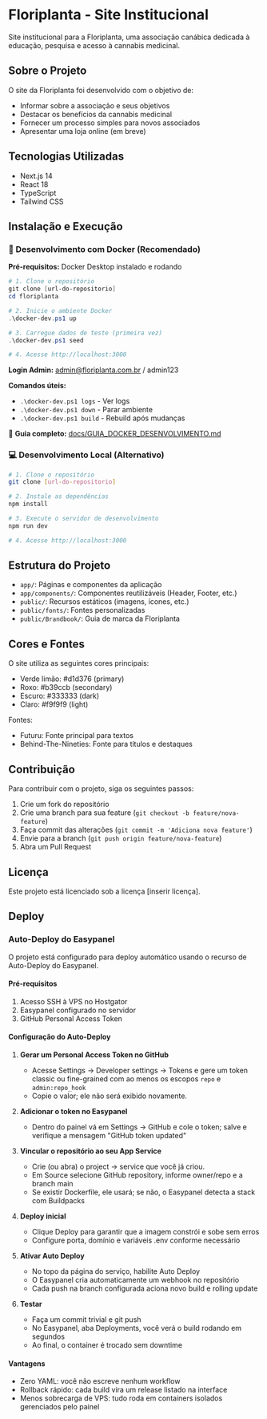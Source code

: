 # Floriplanta - Site Institucional

Site institucional para a Floriplanta, uma associação canábica dedicada à educação, pesquisa e acesso à cannabis medicinal.

## Sobre o Projeto

O site da Floriplanta foi desenvolvido com o objetivo de:

- Informar sobre a associação e seus objetivos
- Destacar os benefícios da cannabis medicinal
- Fornecer um processo simples para novos associados
- Apresentar uma loja online (em breve)

## Tecnologias Utilizadas

- Next.js 14
- React 18
- TypeScript
- Tailwind CSS

## Instalação e Execução

### 🐳 Desenvolvimento com Docker (Recomendado)

**Pré-requisitos:** Docker Desktop instalado e rodando

```powershell
# 1. Clone o repositório
git clone [url-do-repositorio]
cd floriplanta

# 2. Inicie o ambiente Docker
.\docker-dev.ps1 up

# 3. Carregue dados de teste (primeira vez)
.\docker-dev.ps1 seed

# 4. Acesse http://localhost:3000
```

**Login Admin:** admin@floriplanta.com.br / admin123

**Comandos úteis:**
- `.\docker-dev.ps1 logs` - Ver logs
- `.\docker-dev.ps1 down` - Parar ambiente
- `.\docker-dev.ps1 build` - Rebuild após mudanças

📖 **Guia completo:** [docs/GUIA_DOCKER_DESENVOLVIMENTO.md](docs/GUIA_DOCKER_DESENVOLVIMENTO.md)

### 💻 Desenvolvimento Local (Alternativo)

```bash
# 1. Clone o repositório
git clone [url-do-repositorio]

# 2. Instale as dependências
npm install

# 3. Execute o servidor de desenvolvimento
npm run dev

# 4. Acesse http://localhost:3000
```

## Estrutura do Projeto

- `app/`: Páginas e componentes da aplicação
- `app/components/`: Componentes reutilizáveis (Header, Footer, etc.)
- `public/`: Recursos estáticos (imagens, ícones, etc.)
- `public/fonts/`: Fontes personalizadas
- `public/Brandbook/`: Guia de marca da Floriplanta

## Cores e Fontes

O site utiliza as seguintes cores principais:
- Verde limão: #d1d376 (primary)
- Roxo: #b39ccb (secondary)
- Escuro: #333333 (dark)
- Claro: #f9f9f9 (light)

Fontes:
- Futuru: Fonte principal para textos
- Behind-The-Nineties: Fonte para títulos e destaques

## Contribuição

Para contribuir com o projeto, siga os seguintes passos:

1. Crie um fork do repositório
2. Crie uma branch para sua feature (`git checkout -b feature/nova-feature`)
3. Faça commit das alterações (`git commit -m 'Adiciona nova feature'`)
4. Envie para a branch (`git push origin feature/nova-feature`)
5. Abra um Pull Request

## Licença

Este projeto está licenciado sob a licença [inserir licença].

## Deploy

### Auto-Deploy do Easypanel

O projeto está configurado para deploy automático usando o recurso de Auto-Deploy do Easypanel.

#### Pré-requisitos

1. Acesso SSH à VPS no Hostgator
2. Easypanel configurado no servidor
3. GitHub Personal Access Token

#### Configuração do Auto-Deploy

1. **Gerar um Personal Access Token no GitHub**
   - Acesse Settings → Developer settings → Tokens e gere um token classic ou fine-grained com ao menos os escopos `repo` e `admin:repo_hook`
   - Copie o valor; ele não será exibido novamente.

2. **Adicionar o token no Easypanel**
   - Dentro do painel vá em Settings → GitHub e cole o token; salve e verifique a mensagem "GitHub token updated"

3. **Vincular o repositório ao seu App Service**
   - Crie (ou abra) o project → service que você já criou.
   - Em Source selecione GitHub repository, informe owner/repo e a branch main
   - Se existir Dockerfile, ele usará; se não, o Easypanel detecta a stack com Buildpacks

4. **Deploy inicial**
   - Clique Deploy para garantir que a imagem constrói e sobe sem erros
   - Configure porta, domínio e variáveis .env conforme necessário

5. **Ativar Auto Deploy**
   - No topo da página do serviço, habilite Auto Deploy
   - O Easypanel cria automaticamente um webhook no repositório
   - Cada push na branch configurada aciona novo build e rolling update

6. **Testar**
   - Faça um commit trivial e git push
   - No Easypanel, aba Deployments, você verá o build rodando em segundos
   - Ao final, o container é trocado sem downtime

#### Vantagens

- Zero YAML: você não escreve nenhum workflow
- Rollback rápido: cada build vira um release listado na interface
- Menos sobrecarga de VPS: tudo roda em containers isolados gerenciados pelo painel 